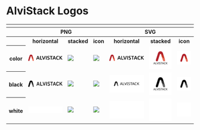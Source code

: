 # AlviStack Logos

<table>
    <tr>
        <th colspan="7"></th>
    </tr>
    <tr>
        <th></th>
        <th colspan="3">PNG</th>
        <th colspan="3">SVG</th>
    </tr>
    <tr>
        <th></th>
        <th>horizontal</th>
        <th>stacked</th>
        <th>icon</th>
        <th>horizontal</th>
        <th>stacked</th>
        <th>icon</th>
    </tr>
    <tr>
        <th>color</th>
        <td><img src="/docs/images/horizontal/color/alvistack-horizontal-color.png" width="200"></td>
        <td><img src="/docs/images/stacked/color/alvistack-stacked-color.png" width="95"></td>
        <td><img src="/docs/images/icon/color/alvistack-icon-color.png" width="75"></td>
        <td><img src="/docs/images/horizontal/color/alvistack-horizontal-color.svg" width="200"></td>
        <td><img src="/docs/images/stacked/color/alvistack-stacked-color.svg" width="95"></td>
        <td><img src="/docs/images/icon/color/alvistack-icon-color.svg" width="75"></td>
    </tr>
    <tr>
        <th>black</th>
        <td><img src="/docs/images/horizontal/black/alvistack-horizontal-black.png" width="200"></td>
        <td><img src="/docs/images/stacked/black/alvistack-stacked-black.png" width="95"></td>
        <td><img src="/docs/images/icon/black/alvistack-icon-black.png" width="75"></td>
        <td><img src="/docs/images/horizontal/black/alvistack-horizontal-black.svg" width="200"></td>
        <td><img src="/docs/images/stacked/black/alvistack-stacked-black.svg" width="95"></td>
        <td><img src="/docs/images/icon/black/alvistack-icon-black.svg" width="75"></td>
    </tr>
    <tr>
        <th>white</th>
        <td><img src="/docs/images/horizontal/white/alvistack-horizontal-white.png" width="200"></td>
        <td><img src="/docs/images/stacked/white/alvistack-stacked-white.png" width="95"></td>
        <td><img src="/docs/images/icon/white/alvistack-icon-white.png" width="75"></td>
        <td><img src="/docs/images/horizontal/white/alvistack-horizontal-white.svg" width="200"></td>
        <td><img src="/docs/images/stacked/white/alvistack-stacked-white.svg" width="95"></td>
        <td><img src="/docs/images/icon/white/alvistack-icon-white.svg" width="75"></td>
    </tr>
</table>
